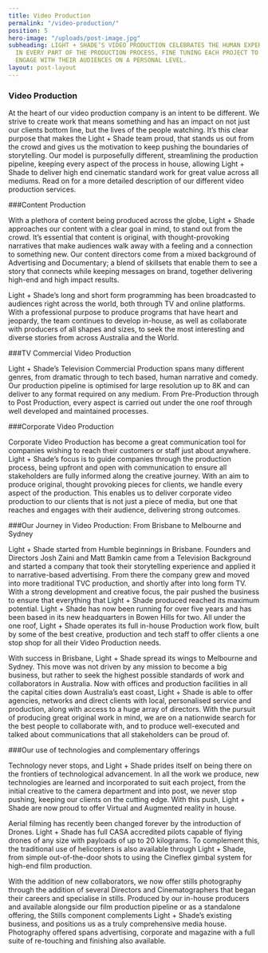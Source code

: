```yaml
---
title: Video Production
permalink: "/video-production/"
position: 5
hero-image: "/uploads/post-image.jpg"
subheading: LIGHT + SHADE’S VIDEO PRODUCTION CELEBRATES THE HUMAN EXPERIENCE. WE EXCEL
  IN EVERY PART OF THE PRODUCTION PROCESS, FINE TUNING EACH PROJECT TO HELP OUR CLIENTS
  ENGAGE WITH THEIR AUDIENCES ON A PERSONAL LEVEL.
layout: post-layout
---
```


### Video Production

At the heart of our video production company is an intent to be different. We strive to create work that means something and has an impact on not just our clients bottom line, but the lives of the people watching. It’s this clear purpose that makes the Light + Shade team proud, that stands us out from the crowd and gives us the motivation to keep pushing the boundaries of storytelling. Our model is purposefully different, streamlining the production pipeline, keeping every aspect of the process in house, allowing Light + Shade to deliver high end cinematic standard work for great value across all mediums. Read on for a more detailed description of our different video production services.

###Content Production

With a plethora of content being produced across the globe, Light + Shade approaches our content with a clear goal in mind, to stand out from the crowd. It’s essential that content is original, with thought-provoking narratives that make audiences walk away with a feeling and a connection to something new. Our content directors come from a mixed background of Advertising and Documentary; a blend of skillsets that enable them to see a story that connects while keeping messages on brand, together delivering high-end and high impact results.

Light + Shade’s long and short form programming has been broadcasted to audiences right across the world, both through TV and online platforms. With a professional purpose to produce programs that have heart and jeopardy, the team continues to develop in-house, as well as collaborate with producers of all shapes and sizes, to seek the most interesting and diverse stories from across Australia and the World. 

###TV Commercial Video Production

Light + Shade’s Television Commercial Production spans many different genres, from dramatic through to tech based, human narrative and comedy. Our production pipeline is optimised for large resolution up to 8K and can deliver to any format required on any medium. From Pre-Production through to Post Production, every aspect is carried out under the one roof through well developed and maintained processes. 

###Corporate Video Production

Corporate Video Production has become a great communication tool for companies wishing to reach their customers or staff just about anywhere. Light + Shade’s focus is to guide companies through the production process, being upfront and open with communication to ensure all stakeholders are fully informed along the creative journey. With an aim to produce original, thought provoking pieces for clients, we handle every aspect of the production. This enables us to deliver corporate video production to our clients that is not just a piece of media, but one that reaches and engages with their audience, delivering strong outcomes.

###Our Journey in Video Production: From Brisbane to Melbourne and Sydney

Light + Shade started from Humble beginnings in Brisbane. Founders and Directors Josh Zaini and Matt Bamkin came from a Television Background and started a company that took their storytelling experience and applied it to narrative-based advertising. From there the company grew and moved into more traditional TVC production, and shortly after into long form TV. With a strong development and creative focus, the pair pushed the business to ensure that everything that Light + Shade produced reached its maximum potential. Light + Shade has now been running for over five years and has been based in its new headquarters in Bowen Hills for two. All under the one roof, Light + Shade operates its full in-house Production work flow, built by some of the best creative, production and tech staff to offer clients a one stop shop for all their Video Production needs.

With success in Brisbane, Light + Shade spread its wings to Melbourne and Sydney. This move was not driven by any mission to become a big business, but rather to seek the highest possible standards of work and collaborators in Australia. Now with offices and production facilities in all the capital cities down Australia’s east coast, Light + Shade is able to offer agencies, networks and direct clients with local, personalised service and production, along with access to a huge array of directors. With the pursuit of producing great original work in mind, we are on a nationwide search for the best people to collaborate with, and to produce well-executed and talked about communications that all stakeholders can be proud of.

###Our use of technologies and complementary offerings

Technology never stops, and Light + Shade prides itself on being there on the frontiers of technological advancement. In all the work we produce, new technologies are learned and incorporated to suit each project, from the initial creative to the camera department and into post, we never stop pushing, keeping our clients on the cutting edge. With this push, Light + Shade are now proud to offer Virtual and Augmented reality in house. 

Aerial filming has recently been changed forever by the introduction of Drones. Light + Shade has full CASA accredited pilots capable of flying drones of any size with payloads of up to 20 kilograms. To complement this, the traditional use of helicopters is also available through Light + Shade, from simple out-of-the-door shots to using the Cineflex gimbal system for high-end film production.

With the addition of new collaborators, we now offer stills photography through the addition of several Directors and Cinematographers that began their careers and specialise in stills. Produced by our in-house producers and available alongside our film production pipeline or as a standalone offering, the Stills component complements Light + Shade’s existing business, and positions us as a truly comprehensive media house. Photography offered spans advertising, corporate and magazine with a full suite of re-touching and finishing also available.